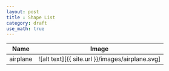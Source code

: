 ```yaml
---
layout: post
title : Shape List
category: draft
use_math: true
---
```


| Name        | Image       | 
| ------------- |:-------------:| 
|airplane    | ![alt text][{{ site.url }}/images/airplane.svg] | 
